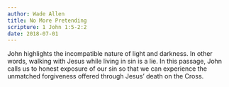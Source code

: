 ```yaml
---
author: Wade Allen
title: No More Pretending
scripture: 1 John 1:5-2:2
date: 2018-07-01
---
```


John highlights the incompatible nature of light and darkness. In other words, walking with Jesus while living in sin is a lie. In this passage, John calls us to honest exposure of our sin so that we can experience the unmatched forgiveness offered through Jesus’ death on the Cross.
